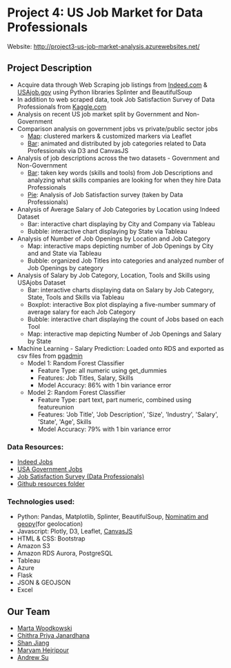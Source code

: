 # Project 4: US Job Market for Data Professionals
Website: http://project3-us-job-market-analysis.azurewebsites.net/
## Project Description
* Acquire data through Web Scraping job listings from [Indeed.com](https://www.indeed.com/) & [USAjob.gov](https://www.usajobs.gov/) using Python libraries Splinter and BeautifulSoup
* In addition to web scraped data, took Job Satisfaction Survey of Data Professionals from [Kaggle.com](https://www.kaggle.com/)
* Analysis on recent US job market split by Government and Non-Government
* Comparison analysis on government jobs vs private/public sector jobs 
   * [Map](http://project3-us-job-market-analysis.azurewebsites.net/job_market): clustered markers & customized markers via Leaflet
   * [Bar](http://project3-us-job-market-analysis.azurewebsites.net/job_cat): animated and distributed by job categories related to Data Professionals via D3 and CanvasJS
* Analysis of job descriptions across the two datasets - Government and Non-Government
   * [Bar](https://public.tableau.com/app/profile/marta.woodkowski/viz/SkillscompanieslookforwhenhireDataProfessionals/SkillscompanieslookforwhenhireDataProfessionals): taken key words (skills and tools) from Job Descriptions and analyzing what skills companies are looking for when they hire Data Professionals
   * [Pie](https://public.tableau.com/app/profile/marta.woodkowski/viz/JobSatisfactionofDataProfessionals/JobSatisfactionDataProfessionals): Analysis of Job Satisfaction survey (taken by Data Professionals)
* Analysis of Average Salary of Job Categories by Location using Indeed Dataset
   * Bar: interactive chart displaying by City and Company via Tableau
   * Bubble: interactive chart displaying by State via Tableau
* Analysis of Number of Job Openings by Location and Job Category
   * Map: interactive maps depicting number of Job Openings by City and and State via Tableau
   * Bubble: organized Job Titles into categories and analyzed number of Job Openings by category
* Analysis of Salary by Job Category, Location, Tools and Skills using USAjobs Dataset
   * Bar: interactive charts displaying data on Salary by Job Category, State, Tools and Skills via Tableau
   * Boxplot: interactive Box plot displaying a five-number summary of average salary for each Job Category
   * Bubble: interactive chart displaying the count of Jobs based on each Tool
   * Map: interactive map depicting Number of Job Openings and Salary by State
* Machine Learning - Salary Prediction: Loaded onto RDS and exported as csv files from [pgadmin](https://github.com/mriganv/Project-3-Project-4/blob/main/static/notebooks/Loading_ML_Model_Data.ipynb)
   * Model 1: Random Forest Classifier
      * Feature Type: all numeric using get_dummies
      * Features: Job Titles, Salary, Skills
      * Model Accuracy: 86% with 1 bin variance error
   * Model 2: Random Forest Classifier
      * Feature Type: part text, part numeric, combined using featureunion
      * Features: 'Job Title', 'Job Description', 'Size', 'Industry', 'Salary', 'State', 'Age', Skills
      * Model Accuracy: 79% with 1 bin variance error

### Data Resources:

* [Indeed Jobs](https://us-job-market-mw.s3.us-west-2.amazonaws.com/mw_job_listings_scraped.csv) 
* [USA Government Jobs](https://us-job-market-mw.s3.us-west-2.amazonaws.com/mw_govjob_listings_scraped.csv)
* [Job Satisfaction Survey (Data Professionals)](https://www.kaggle.com/phuchuynguyen/datarelated-developers-survey-by-stack-overflow) 
* [Github resources folder](https://github.com/mriganv/Project-3-Project-4/tree/main/static/resources)

### Technologies used:

* Python: Pandas, Matplotlib, Splinter, BeautifulSoup, [Nominatim and geopy](https://medium.com/analytics-vidhya/how-to-generate-lat-and-long-coordinates-of-city-without-using-apis-25ebabcaf1d5)(for geolocation)
* Javascript: Plotly, D3, Leaflet, [CanvasJS](https://canvasjs.com/javascript-charts/animated-chart/)
* HTML & CSS: Bootstrap
* Amazon S3
* Amazon RDS Aurora, PostgreSQL
* Tableau
* Azure
* Flask
* JSON & GEOJSON
* Excel



## Our Team

* [Marta Woodkowski](https://github.com/MartaWoodkowski)
* [Chithra Priya Janardhana](https://github.com/mriganv)
* [Shan Jiang](https://github.com/FrankJiang1208)
* [Maryam Hejripour](https://github.com/mforoohi)
* [Andrew Su](https://github.com/isoju)

